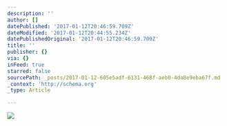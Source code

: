 ```yaml
---
description: ''
author: []
datePublished: '2017-01-12T20:46:59.709Z'
dateModified: '2017-01-12T20:44:55.234Z'
datePublishedOriginal: '2017-01-12T20:46:59.709Z'
title: ''
publisher: {}
via: {}
inFeed: true
starred: false
sourcePath: _posts/2017-01-12-605e5adf-6131-468f-aeb0-4da8e9eba67f.md
_context: 'http://schema.org'
_type: Article

---
```

![](https://the-grid-user-content.s3-us-west-2.amazonaws.com/583dfeaf-c367-4289-b3c5-03a692c24b57.jpg)